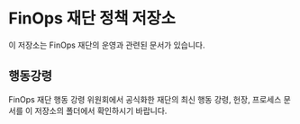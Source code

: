 # FinOps 재단 정책 저장소

이 저장소는 FinOps 재단의 운영과 관련된 문서가 있습니다.

## 행동강령

FinOps 재단 행동 강령 위원회에서 공식화한 재단의 최신 행동 강령, 헌장, 프로세스 문서를 이 저장소의 폴더에서 확인하시기 바랍니다.
